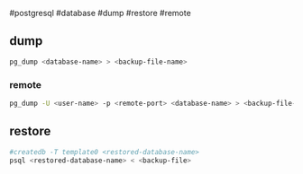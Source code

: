 #postgresql
#database
#dump
#restore
#remote

## dump
```bash
pg_dump <database-name> > <backup-file-name>
```

### remote
```bash
pg_dump -U <user-name> -p <remote-port> <database-name> > <backup-file-name>
```

## restore
```bash
#createdb -T template0 <restored-database-name>
psql <restored-database-name> < <backup-file>
```
